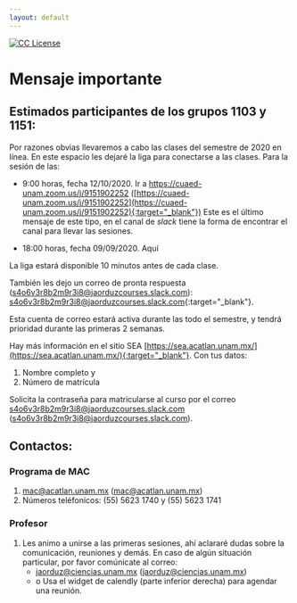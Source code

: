 ```yaml
---
layout: default
---
```

<!-- badges -->
<!-- badges -->
[license-badge]: https://img.shields.io/badge/Licencia-CC-orange
[license]: https://creativecommons.org/licenses/by-nc-sa/3.0/deed.es
[![CC License][license-badge]][license]

# Mensaje importante

## Estimados participantes de los grupos 1103 y 1151:

Por razones obvias llevaremos a cabo las clases del semestre de 2020 
en línea. 
En este espacio les dejaré la liga para conectarse a las 
clases. Para la sesión de las: 

- 9:00 horas, fecha 12/10/2020. 
Ir a 
https://cuaed-unam.zoom.us/j/9151902252 ([https://cuaed-unam.zoom.us/j/9151902252](https://cuaed-unam.zoom.us/j/9151902252){:target="_blank"}) 
Este es el último mensaje de este tipo, en el canal de _slack_ 
tiene la forma de encontrar el canal para llevar las sesiones.

- 18:00 horas, fecha 09/09/2020. Aquí


<!--
- 9:00 horas, fecha 25/09/2020. Ir a 
https://unam.webex.com/meet/pr876908 ([https://unam.webex.com/meet/pr876908](https://unam.webex.com/meet/pr876908){:target="_blank"}) 

- 18:00 horas, fecha 23/09/2020. Ir a 
https://unam.webex.com/meet/pr876908 ([https://unam.webex.com/meet/pr876908](https://unam.webex.com/meet/pr876908){:target="_blank"}) 
-->

La liga estará disponible 10 minutos antes de cada clase.


También les dejo un correo de pronta respuesta (s4o6v3r8b2m9r3i8@jaorduzcourses.slack.com):
[s4o6v3r8b2m9r3i8@jaorduzcourses.slack.com](s4o6v3r8b2m9r3i8@jaorduzcourses.slack.com){:target="_blank"}.

Esta cuenta de correo estará activa durante las todo el semestre, 
y tendrá prioridad durante las primeras 2 semanas.



Hay más información en el sitio SEA [https://sea.acatlan.unam.mx/](https://sea.acatlan.unam.mx/){:target="_blank"}. Con tus datos: 
1. Nombre completo y 
2. Número de matrícula

Solicita la contraseña para matricularse al curso 
por el correo [s4o6v3r8b2m9r3i8@jaorduzcourses.slack.com](s4o6v3r8b2m9r3i8@jaorduzcourses.slack.com) (s4o6v3r8b2m9r3i8@jaorduzcourses.slack.com).

## Contactos:
### Programa de MAC
1. mac@acatlan.unam.mx ([mac@acatlan.unam.mx](mac@acatlan.unam.mx))
1. Números teléfonicos: (55) 5623 1740 y (55) 5623 1741

### Profesor
1. Les animo a unirse a las primeras sesiones, ahí aclararé dudas sobre la comunicación, reuniones y demás. En caso de algún situación particular, por favor comúnicate al correo:
	- jaorduz@ciencias.unam.mx ([jaorduz@ciencias.unam.mx](jaorduz@ciencias.unam.mx))
	- o Usa el widget de calendly (parte inferior derecha) para agendar una reunión.

